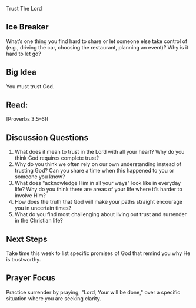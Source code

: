 Trust The Lord

## Ice Breaker
What’s one thing you find hard to share or let someone else take control of (e.g., driving the
car, choosing the restaurant, planning an event)? Why is it hard to let go?

## Big Idea
You must trust God.

## Read: 
[Proverbs 3:5-6](

## Discussion Questions
1. What does it mean to trust in the Lord with all your heart? Why do you think God requires
complete trust?
2. Why do you think we often rely on our own understanding instead of trusting God? Can
you share a time when this happened to you or someone you know?
3. What does "acknowledge Him in all your ways" look like in everyday life? Why do you
think there are areas of your life where it’s harder to involve Him?
4. How does the truth that God will make your paths straight encourage you in uncertain
times?
5. What do you find most challenging about living out trust and surrender in the Christian
life?

## Next Steps
Take time this week to list specific promises of God that remind you why He is trustworthy.

## Prayer Focus
Practice surrender by praying, "Lord, Your will be done," over a specific situation where you
are seeking clarity.